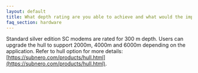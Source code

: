 ```yaml
---
layout: default
title: What depth rating are you able to achieve and what would the implication be in terms of packaging, transducers etc. to go to 2,000 meters depth and 4,000 meters depth respectively?
faq_section: hardware
---
```


Standard silver edition SC modems are rated for 300 m depth. Users can upgrade the hull to support 2000m, 4000m and 6000m depending on the application. Refer to hull option for more details: [https://subnero.com/products/hull.html](https://subnero.com/products/hull.html).